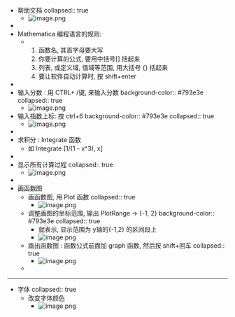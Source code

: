 - 帮助文档
  collapsed:: true
	- ![image.png](../assets/image_1667913312156_0.png)
-
- Mathematica 编程语言的规则:
	- 1. 函数名, 其首字母要大写
	  2. 你要计算的公式, 要用中括号[] 括起来
	  3. 列表, 或定义域, 值域等范围, 用大括号 {} 括起来
	  4. 要让软件自动计算时, 按 shift+enter
-
- 输入分数 : 用 CTRL+ /键, 来输入分数
  background-color:: #793e3e
  collapsed:: true
	- ![image.png](../assets/image_1667913574670_0.png)
- 输入指数上标:  按 ctrl+6
  background-color:: #793e3e
  collapsed:: true
	- ![image.png](../assets/image_1667913729799_0.png)
-
- 求积分 : Integrate 函数
	- 如 Integrate [1/(1 - x^3), x]
-
- 显示所有计算过程
  collapsed:: true
	- ![image.png](../assets/image_1667912769937_0.png)
-
- 画函数图
	- 画函数图, 用 Plot 函数
	  collapsed:: true
		- ![image.png](../assets/image_1667913150420_0.png)
	- 调整画图的坐标范围, 输出 PlotRange -> {-1, 2}
	  background-color:: #793e3e
	  collapsed:: true
		- 就表示, 显示范围为 y轴的{-1,2} 的区间段上
		- ![image.png](../assets/image_1667910861273_0.png)
	- 画出函数图 : 函数公式前面加 graph 函数, 然后按 shift+回车
	  collapsed:: true
		- ![image.png](../assets/image_1667910997450_0.png)
	-
- ---
- 字体
  collapsed:: true
	- 改变字体颜色
		- ![image.png](../assets/image_1667914107212_0.png)
